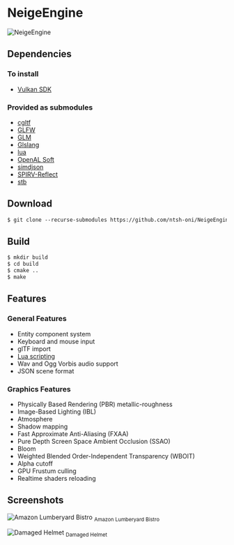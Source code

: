 # NeigeEngine
![NeigeEngine](https://i.imgur.com/JcU2ZnS.jpg)

## Dependencies
### To install
- [Vulkan SDK](https://vulkan.lunarg.com/sdk/home)
### Provided as submodules
- [cgltf](https://github.com/jkuhlmann/cgltf)
- [GLFW](https://www.glfw.org/)
- [GLM](https://github.com/g-truc/glm)
- [Glslang](https://github.com/KhronosGroup/glslang)
- [lua](https://github.com/lua/lua)
- [OpenAL Soft](https://openal-soft.org/)
- [simdjson](https://github.com/simdjson/simdjson)
- [SPIRV-Reflect](https://github.com/KhronosGroup/SPIRV-Reflect)
- [stb](https://github.com/nothings/stb)
## Download
```txt
$ git clone --recurse-submodules https://github.com/ntsh-oni/NeigeEngine.git
```
## Build
```txt
$ mkdir build
$ cd build
$ cmake ..
$ make
```
## Features
### General Features
- Entity component system
- Keyboard and mouse input
- glTF import
- [Lua scripting](https://github.com/ZaOniRinku/NeigeEngine/blob/main/docs/scripting.md)
- Wav and Ogg Vorbis audio support
- JSON scene format
### Graphics Features
- Physically Based Rendering (PBR) metallic-roughness
- Image-Based Lighting (IBL)
- Atmosphere
- Shadow mapping
- Fast Approximate Anti-Aliasing (FXAA)
- Pure Depth Screen Space Ambient Occlusion (SSAO)
- Bloom
- Weighted Blended Order-Independent Transparency (WBOIT)
- Alpha cutoff
- GPU Frustum culling
- Realtime shaders reloading
## Screenshots
![Amazon Lumberyard Bistro](https://i.imgur.com/uq0IOq4.png)
<sub>Amazon Lumberyard Bistro</sub>


![Damaged Helmet](https://i.imgur.com/lQcuwdv.png)
<sub>Damaged Helmet</sub>
